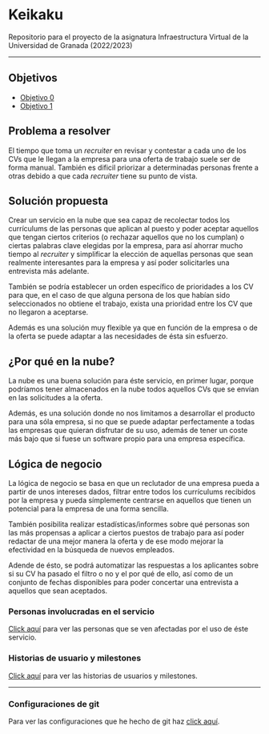 # Keikaku

Repositorio para el proyecto de la asignatura Infraestructura Virtual de la Universidad de Granada (2022/2023)

---

## Objetivos

- [Objetivo 0](docs/objetivos/objetivo-0.md)
- [Objetivo 1](docs/objetivos/objetivo-1.md)

## Problema a resolver

El tiempo que toma un _recruiter_ en revisar y contestar a cada uno de los CVs que le llegan a la empresa para una oferta de trabajo suele ser de forma manual. También es dificil priorizar a determinadas personas frente a otras debido a que cada _recruiter_ tiene su punto de vista.

## Solución propuesta

Crear un servicio en la nube que sea capaz de recolectar todos los currículums de las personas que aplican al puesto y poder aceptar aquellos que tengan ciertos criterios (o rechazar aquellos que no los cumplan) o ciertas palabras clave elegidas por la empresa, para así ahorrar mucho tiempo al _recruiter_ y simplificar la elección de aquellas personas que sean realmente interesantes para la empresa y así poder solicitarles una entrevista más adelante.

También se podría establecer un orden específico de prioridades a los CV para que, en el caso de que alguna persona de los que habían sido seleccionados no obtiene el trabajo, exista una prioridad entre los CV que no llegaron a aceptarse.

Además es una solución muy flexible ya que en función de la empresa o de la oferta se puede adaptar a las necesidades de ésta sin esfuerzo.

## ¿Por qué en la nube?

La nube es una buena solución para éste servicio, en primer lugar, porque podríamos tener almacenados en la nube todos aquellos CVs que se envían en las solicitudes a la oferta.

Además, es una solución donde no nos limitamos a desarrollar el producto para una sóla empresa, si no que se puede adaptar perfectamente a todas las empresas que quieran disfrutar de su uso, además de tener un coste más bajo que si fuese un software propio para una empresa específica.

## Lógica de negocio

La lógica de negocio se basa en que un reclutador de una empresa pueda a partir de unos intereses dados, filtrar entre todos los currículums recibidos por la empresa y pueda símplemente centrarse en aquellos que tienen un potencial para la empresa de una forma sencilla.

También posibilita realizar estadísticas/informes sobre qué personas son las más propensas a aplicar a ciertos puestos de trabajo para así poder redactar de una mejor manera la oferta y de ese modo mejorar la efectividad en la búsqueda de nuevos empleados.

Adende de ésto, se podrá automatizar las respuestas a los aplicantes sobre si su CV ha pasado el filtro o no y el por qué de ello, así como de un conjunto de fechas disponibles para poder concertar una entrevista a aquellos que sean aceptados.

### Personas involucradas en el servicio

[Click aquí](docs/personas.md) para ver las personas que se ven afectadas por el uso de éste servicio.

### Historias de usuario y milestones

[Click aquí](docs/planteamiento.md) para ver las historias de usuarios y milestones.

---

### Configuraciones de git

Para ver las configuraciones que he hecho de git haz [click aquí](Sesiones/objetivo-0.md).
